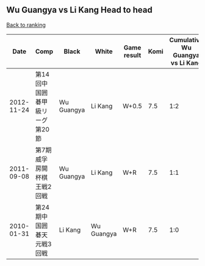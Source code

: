 ## Wu Guangya vs Li Kang Head to head

[Back to ranking](../../index.md)




| **Date** | **Comp** | **Black** | **White** | **Game result** | **Komi** | **Cumulative Wu Guangya vs Li Kang** | **Wu Guangya streak** | **Li Kang streak** | 
| --- | --- | --- | --- | --- | --- | --- | --- | --- |
| 2012-11-24 | 第14回中国囲碁甲級リーグ第20節 | Wu Guangya | Li Kang | W+0.5 | 7.5 | 1:2 | 0 | 2 | 
| 2011-09-08 | 第7期威孚房開杯棋王戦2回戦 | Wu Guangya | Li Kang | W+R | 7.5 | 1:1 | 0 | 1 | 
| 2010-01-31 | 第24期中国囲碁天元戦3回戦 | Li Kang | Wu Guangya | W+R | 7.5 | 1:0 | 1 | 0 |




